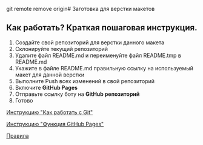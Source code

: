 git remote remove origin# Заготовка для верстки макетов

## Как работать? Краткая пошаговая инструкция.
1. Создайте свой репозиторий для верстки данного макета
2. Склонируйте текущий репозиторий
3. Удалите файл README.md и переименуйте файл README.tmp в README.md
4. Укажите в файле README.md правильную ссылку на используемый макет для данной верстки
5. Выполните Push всех изменений в свой репозиторий
6. Включите **GitHub Pages**
7. Отправьте ссылку боту на **GitHub репозиторий** 
8. Готово

[Инструкцию "Как работать с Git"](https://figmatohtml.notion.site/Git-4f6201ace2ae4f109cc3ec74feb1961b)  

[Инструкцию "Функция GitHub Pages"](https://figmatohtml.notion.site/GitHub-Pages-6266e77074274a728ace3bb60b355986)  

[Правила](https://figmatohtml.notion.site/7d3e52a516734f99935b08c56d3d7d50)

